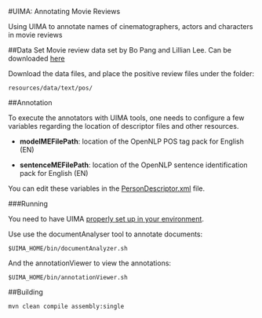 #UIMA: Annotating Movie Reviews

Using UIMA to annotate names of cinematographers, actors and characters in movie reviews


##Data Set
Movie review data set by Bo Pang and Lillian Lee. Can be downloaded [here](http://www.cs.cornell.edu/People/pabo/movie-review-data/)

Download the data files, and place the positive review files under the folder:
```
resources/data/text/pos/
```

##Annotation

To execute the annotators with UIMA tools, one needs to configure a few variables regarding the location of descriptor files and other resources.

  - **modelMEFilePath**: location of the OpenNLP POS tag pack for English (EN)

  - **sentenceMEFilePath**: location of the OpenNLP sentence identification pack for English (EN)
  
 You can edit these variables in the [PersonDescriptor.xml](desc/PersonDescriptor.xml) file.


###Running

You need to have UIMA [properly set up in your environment](https://uima.apache.org/d/uimaj-current/overview_and_setup.html#ugr.ovv.eclipse_setup).


Use use the documentAnalyser tool to annotate documents:
```
$UIMA_HOME/bin/documentAnalyzer.sh
```

And the annotationViewer to view the annotations:
```
$UIMA_HOME/bin/annotationViewer.sh
```

##Building

```
mvn clean compile assembly:single
```
